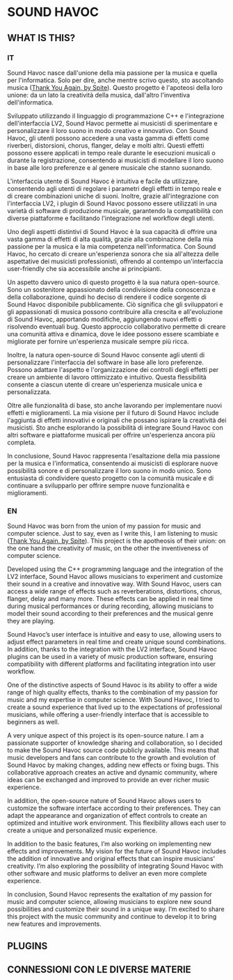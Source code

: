 # SOUND HAVOC

## WHAT IS THIS?

### IT

Sound Havoc nasce dall'unione della mia passione per la musica e quella per l'informatica. Solo per dire, anche mentre scrivo questo, sto ascoltando musica ([Thank You Again, by Spite](https///open.spotify.com/intl-it/track/1gdNdUdDmVpwV2c6LgOW?si=58dc6df33d47e1)). Questo progetto è l'apoteosi della loro unione: da un lato la creatività della musica, dall'altro l'inventiva dell'informatica.

Sviluppato utilizzando il linguaggio di programmazione C++ e l'integrazione dell'interfaccia LV2, Sound Havoc permette ai musicisti di sperimentare e personalizzare il loro suono in modo creativo e innovativo. Con Sound Havoc, gli utenti possono accedere a una vasta gamma di effetti come riverberi, distorsioni, chorus, flanger, delay e molti altri. Questi effetti possono essere applicati in tempo reale durante le esecuzioni musicali o durante la registrazione, consentendo ai musicisti di modellare il loro suono in base alle loro preferenze e al genere musicale che stanno suonando.

L'interfaccia utente di Sound Havoc è intuitiva e facile da utilizzare, consentendo agli utenti di regolare i parametri degli effetti in tempo reale e di creare combinazioni uniche di suoni. Inoltre, grazie all'integrazione con l'interfaccia LV2, i plugin di Sound Havoc possono essere utilizzati in una varietà di software di produzione musicale, garantendo la compatibilità con diverse piattaforme e facilitando l'integrazione nel workflow degli utenti.

Uno degli aspetti distintivi di Sound Havoc è la sua capacità di offrire una vasta gamma di effetti di alta qualità, grazie alla combinazione della mia passione per la musica e la mia competenza nell'informatica. Con Sound Havoc, ho cercato di creare un'esperienza sonora che sia all'altezza delle aspettative dei musicisti professionisti, offrendo al contempo un'interfaccia user-friendly che sia accessibile anche ai principianti.

Un aspetto davvero unico di questo progetto è la sua natura open-source. Sono un sostenitore appassionato della condivisione della conoscenza e della collaborazione, quindi ho deciso di rendere il codice sorgente di Sound Havoc disponibile pubblicamente. Ciò significa che gli sviluppatori e gli appassionati di musica possono contribuire alla crescita e all'evoluzione di Sound Havoc, apportando modifiche, aggiungendo nuovi effetti o risolvendo eventuali bug. Questo approccio collaborativo permette di creare una comunità attiva e dinamica, dove le idee possono essere scambiate e migliorate per fornire un'esperienza musicale sempre più ricca.

Inoltre, la natura open-source di Sound Havoc consente agli utenti di personalizzare l'interfaccia del software in base alle loro preferenze. Possono adattare l'aspetto e l'organizzazione dei controlli degli effetti per creare un ambiente di lavoro ottimizzato e intuitivo. Questa flessibilità consente a ciascun utente di creare un'esperienza musicale unica e personalizzata.

Oltre alle funzionalità di base, sto anche lavorando per implementare nuovi effetti e miglioramenti. La mia visione per il futuro di Sound Havoc include l'aggiunta di effetti innovativi e originali che possano ispirare la creatività dei musicisti. Sto anche esplorando la possibilità di integrare Sound Havoc con altri software e piattaforme musicali per offrire un'esperienza ancora più completa.

In conclusione, Sound Havoc rappresenta l'esaltazione della mia passione per la musica e l'informatica, consentendo ai musicisti di esplorare nuove possibilità sonore e di personalizzare il loro suono in modo unico. Sono entusiasta di condividere questo progetto con la comunità musicale e di continuare a svilupparlo per offrire sempre nuove funzionalità e miglioramenti.

### EN

Sound Havoc was born from the union of my passion for music and computer science. Just to say, even as I write this, I am listening to music ([Thank You Again, by Spite](https///open.spotify.com/Intl-it/track/1gdNdUdDmVpwV2c6LgOW?si=58dc6df33d47e1)). This project is the apotheosis of their union: on the one hand the creativity of music, on the other the inventiveness of computer science.

Developed using the C++ programming language and the integration of the LV2 interface, Sound Havoc allows musicians to experiment and customize their sound in a creative and innovative way. With Sound Havoc, users can access a wide range of effects such as reverberations, distortions, chorus, flanger, delay and many more. These effects can be applied in real time during musical performances or during recording, allowing musicians to model their sound according to their preferences and the musical genre they are playing.

Sound Havoc’s user interface is intuitive and easy to use, allowing users to adjust effect parameters in real time and create unique sound combinations. In addition, thanks to the integration with the LV2 interface, Sound Havoc plugins can be used in a variety of music production software, ensuring compatibility with different platforms and facilitating integration into user workflow.

One of the distinctive aspects of Sound Havoc is its ability to offer a wide range of high quality effects, thanks to the combination of my passion for music and my expertise in computer science. With Sound Havoc, I tried to create a sound experience that lived up to the expectations of professional musicians, while offering a user-friendly interface that is accessible to beginners as well.

A very unique aspect of this project is its open-source nature. I am a passionate supporter of knowledge sharing and collaboration, so I decided to make the Sound Havoc source code publicly available. This means that music developers and fans can contribute to the growth and evolution of Sound Havoc by making changes, adding new effects or fixing bugs. This collaborative approach creates an active and dynamic community, where ideas can be exchanged and improved to provide an ever richer music experience.

In addition, the open-source nature of Sound Havoc allows users to customize the software interface according to their preferences. They can adapt the appearance and organization of effect controls to create an optimized and intuitive work environment. This flexibility allows each user to create a unique and personalized music experience.

In addition to the basic features, I’m also working on implementing new effects and improvements. My vision for the future of Sound Havoc includes the addition of innovative and original effects that can inspire musicians' creativity. I’m also exploring the possibility of integrating Sound Havoc with other software and music platforms to deliver an even more complete experience.

In conclusion, Sound Havoc represents the exaltation of my passion for music and computer science, allowing musicians to explore new sound possibilities and customize their sound in a unique way. I’m excited to share this project with the music community and continue to develop it to bring new features and improvements.



## PLUGINS

## CONNESSIONI CON LE DIVERSE MATERIE
